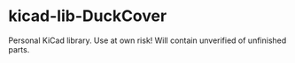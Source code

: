 # kicad-lib-DuckCover
Personal KiCad library. Use at own risk!
Will contain unverified of unfinished parts.
